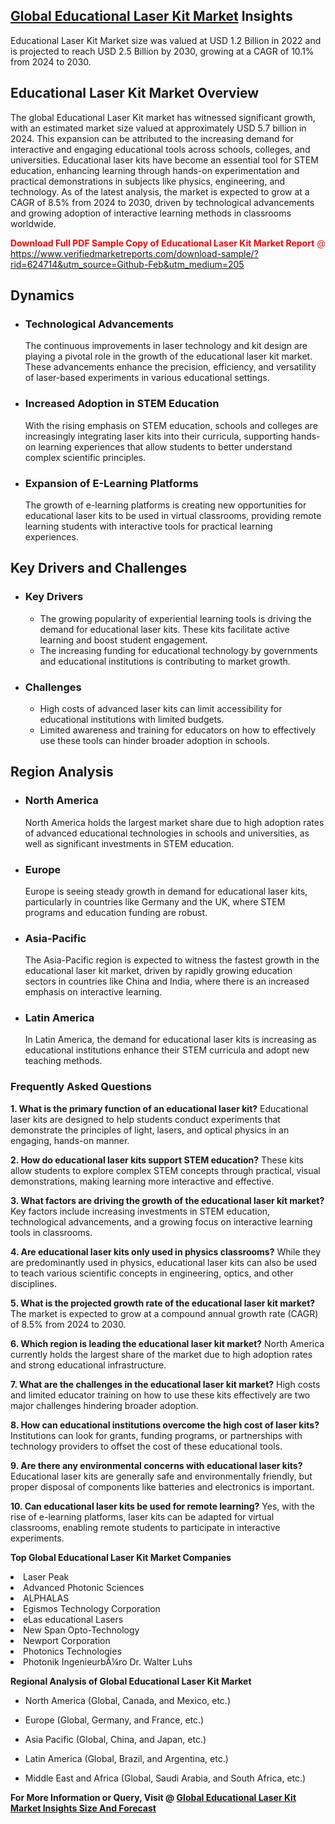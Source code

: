 <h2><a href="https://www.verifiedmarketreports.com/download-sample/?rid=624714&amp;utm_source=Github&amp;utm_medium=205" target="_blank">Global Educational Laser Kit Market</a> Insights</h2><p>Educational Laser Kit Market size was valued at USD 1.2 Billion in 2022 and is projected to reach USD 2.5 Billion by 2030, growing at a CAGR of 10.1% from 2024 to 2030.</p><p> <h2>Educational Laser Kit Market Overview</h2> <p>The global Educational Laser Kit market has witnessed significant growth, with an estimated market size valued at approximately USD 5.7 billion in 2024. This expansion can be attributed to the increasing demand for interactive and engaging educational tools across schools, colleges, and universities. Educational laser kits have become an essential tool for STEM education, enhancing learning through hands-on experimentation and practical demonstrations in subjects like physics, engineering, and technology. As of the latest analysis, the market is expected to grow at a CAGR of 8.5% from 2024 to 2030, driven by technological advancements and growing adoption of interactive learning methods in classrooms worldwide.</p> <p><p><span class=""><span style="color: #ff0000;"><strong>Download Full PDF Sample Copy of Educational Laser Kit Market Report</strong> @ </span><a href="https://www.verifiedmarketreports.com/download-sample/?rid=624714&amp;utm_source=Github-Feb&amp;utm_medium=205" target="_blank">https://www.verifiedmarketreports.com/download-sample/?rid=624714&amp;utm_source=Github-Feb&amp;utm_medium=205</a></span></p></p> <h2>Dynamics</h2> <ul> <li><h3>Technological Advancements</h3> The continuous improvements in laser technology and kit design are playing a pivotal role in the growth of the educational laser kit market. These advancements enhance the precision, efficiency, and versatility of laser-based experiments in various educational settings.</li> <li><h3>Increased Adoption in STEM Education</h3> With the rising emphasis on STEM education, schools and colleges are increasingly integrating laser kits into their curricula, supporting hands-on learning experiences that allow students to better understand complex scientific principles.</li> <li><h3>Expansion of E-Learning Platforms</h3> The growth of e-learning platforms is creating new opportunities for educational laser kits to be used in virtual classrooms, providing remote learning students with interactive tools for practical learning experiences.</li> </ul> <h2>Key Drivers and Challenges</h2> <ul> <li><h3>Key Drivers</h3> <ul> <li>The growing popularity of experiential learning tools is driving the demand for educational laser kits. These kits facilitate active learning and boost student engagement.</li> <li>The increasing funding for educational technology by governments and educational institutions is contributing to market growth.</li> </ul> </li> <li><h3>Challenges</h3> <ul> <li>High costs of advanced laser kits can limit accessibility for educational institutions with limited budgets.</li> <li>Limited awareness and training for educators on how to effectively use these tools can hinder broader adoption in schools.</li> </ul> </li> </ul> <h2>Region Analysis</h2> <ul> <li><h3>North America</h3> North America holds the largest market share due to high adoption rates of advanced educational technologies in schools and universities, as well as significant investments in STEM education.</li> <li><h3>Europe</h3> Europe is seeing steady growth in demand for educational laser kits, particularly in countries like Germany and the UK, where STEM programs and education funding are robust.</li> <li><h3>Asia-Pacific</h3> The Asia-Pacific region is expected to witness the fastest growth in the educational laser kit market, driven by rapidly growing education sectors in countries like China and India, where there is an increased emphasis on interactive learning.</li> <li><h3>Latin America</h3> In Latin America, the demand for educational laser kits is increasing as educational institutions enhance their STEM curricula and adopt new teaching methods.</li> </ul> <h3>Frequently Asked Questions</h3> <p><strong>1. What is the primary function of an educational laser kit?</strong> Educational laser kits are designed to help students conduct experiments that demonstrate the principles of light, lasers, and optical physics in an engaging, hands-on manner.</p> <p><strong>2. How do educational laser kits support STEM education?</strong> These kits allow students to explore complex STEM concepts through practical, visual demonstrations, making learning more interactive and effective.</p> <p><strong>3. What factors are driving the growth of the educational laser kit market?</strong> Key factors include increasing investments in STEM education, technological advancements, and a growing focus on interactive learning tools in classrooms.</p> <p><strong>4. Are educational laser kits only used in physics classrooms?</strong> While they are predominantly used in physics, educational laser kits can also be used to teach various scientific concepts in engineering, optics, and other disciplines.</p> <p><strong>5. What is the projected growth rate of the educational laser kit market?</strong> The market is expected to grow at a compound annual growth rate (CAGR) of 8.5% from 2024 to 2030.</p> <p><strong>6. Which region is leading the educational laser kit market?</strong> North America currently holds the largest share of the market due to high adoption rates and strong educational infrastructure.</p> <p><strong>7. What are the challenges in the educational laser kit market?</strong> High costs and limited educator training on how to use these kits effectively are two major challenges hindering broader adoption.</p> <p><strong>8. How can educational institutions overcome the high cost of laser kits?</strong> Institutions can look for grants, funding programs, or partnerships with technology providers to offset the cost of these educational tools.</p> <p><strong>9. Are there any environmental concerns with educational laser kits?</strong> Educational laser kits are generally safe and environmentally friendly, but proper disposal of components like batteries and electronics is important.</p> <p><strong>10. Can educational laser kits be used for remote learning?</strong> Yes, with the rise of e-learning platforms, laser kits can be adapted for virtual classrooms, enabling remote students to participate in interactive experiments.</p> </p><p><strong>Top Global Educational Laser Kit Market Companies</strong></p><div data-test-id=""><p><li>Laser Peak</li><li> Advanced Photonic Sciences</li><li> ALPHALAS</li><li> Egismos Technology Corporation</li><li> eLas educational Lasers</li><li> New Span Opto-Technology</li><li> Newport Corporation</li><li> Photonics Technologies</li><li> Photonik IngenieurbÃ¼ro Dr. Walter Luhs</li></p><div><strong>Regional Analysis of&nbsp;Global Educational Laser Kit Market</strong></div><ul><li dir="ltr"><p dir="ltr">North America&nbsp;(Global, Canada, and Mexico, etc.)</p></li><li dir="ltr"><p dir="ltr">Europe (Global, Germany, and France, etc.)</p></li><li dir="ltr"><p dir="ltr">Asia Pacific&nbsp;(Global, China, and Japan, etc.)</p></li><li dir="ltr"><p dir="ltr">Latin America&nbsp;(Global, Brazil, and Argentina, etc.)</p></li><li dir="ltr">Middle East and Africa&nbsp;(Global, Saudi Arabia, and South Africa, etc.)</li></ul><p><strong>For More Information or Query, Visit @&nbsp;</strong><strong><a href="https://www.verifiedmarketreports.com/product/educational-laser-kit-market/?utm_source=Github&amp;utm_medium=205" target="_blank">Global Educational Laser Kit Market Insights Size And Forecast</a></strong></p></div>
